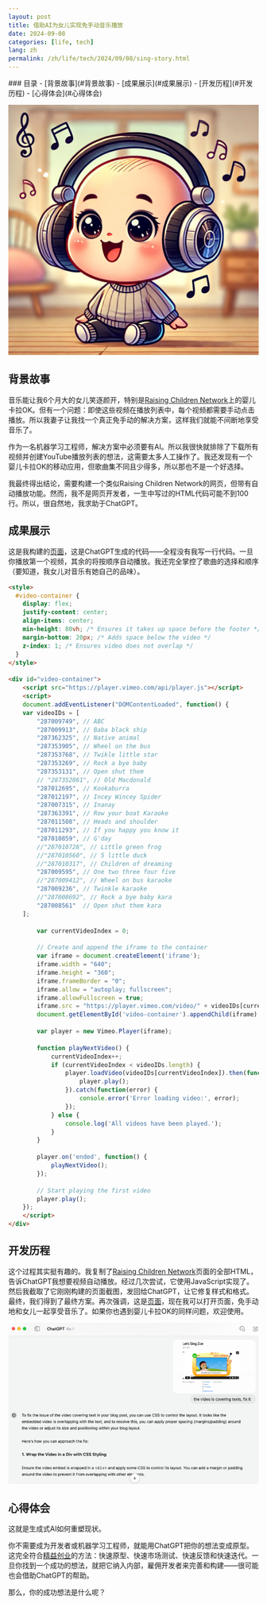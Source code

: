 ```yaml
---
layout: post
title: 借助AI为女儿实现免手动音乐播放
date: 2024-09-08
categories: [life, tech]
lang: zh
permalink: /zh/life/tech/2024/09/08/sing-story.html
---
```


<div class="table-of-contents" markdown="1">
### 目录
- [背景故事](#背景故事)
- [成果展示](#成果展示)
- [开发历程](#开发历程)
- [心得体会](#心得体会)
</div>

![](/images/baby-music.png)

## 背景故事

音乐能让我6个月大的女儿笑逐颜开，特别是[Raising Children Network](https://raisingchildren.net.au/guides/baby-karaoke)上的婴儿卡拉OK。但有一个问题：即使这些视频在播放列表中，每个视频都需要手动点击播放。所以我妻子让我找一个真正免手动的解决方案，这样我们就能不间断地享受音乐了。

作为一名机器学习工程师，解决方案中必须要有AI。所以我很快就排除了下载所有视频并创建YouTube播放列表的想法，这需要太多人工操作了。我还发现有一个婴儿卡拉OK的移动应用，但歌曲集不同且少得多，所以那也不是一个好选择。

我最终得出结论，需要构建一个类似Raising Children Network的网页，但带有自动播放功能。然而，我不是网页开发者，一生中写过的HTML代码可能不到100行。所以，很自然地，我求助于ChatGPT。

## 成果展示

这是我构建的[页面](/life/2024/09/04/sing-zoe.html)，这是ChatGPT生成的代码——全程没有我写一行代码。一旦你播放第一个视频，其余的将按顺序自动播放。我还完全掌控了歌曲的选择和顺序（要知道，我女儿对音乐有她自己的品味）。

```html
<style>
  #video-container {
    display: flex;
    justify-content: center;
    align-items: center;
    min-height: 80vh; /* Ensures it takes up space before the footer */
    margin-bottom: 20px; /* Adds space below the video */
    z-index: 1; /* Ensures video does not overlap */
  }
</style>

<div id="video-container">
    <script src="https://player.vimeo.com/api/player.js"></script>
    <script>
    document.addEventListener("DOMContentLoaded", function() {
    var videoIDs = [
        "287009749", // ABC
        "287009913", // Baba black ship
        "287362325", // Native animal
        "287353905", // Wheel on the bus
        "287353768", // Twikle little star
        "287353269", // Rock a bye baby
        "287353131", // Open shut them
        // "287352861", // Old Macdonald
        "287012695", // Kookaburra
        "287012197", // Incey Wincey Spider
        "287007315", // Inanay
        "287363391", // Row your boat Karaoke
        "287011508", // Heads and shoulder
        "287011293", // If you happy you know it
        "287010859", // G'day
        //"287010728", // Little green frog
        //"287010560", // 5 little duck
        //"287010317", // Children of dreaming
        "287009595", // One two three four five
        //"287009412", // Wheel on bus karaoke
        "287009236", // Twinkle karaoke
        //"287008692", // Rock a bye baby kara
        "287008561"  // Open shut them kara
    ];

        var currentVideoIndex = 0;

        // Create and append the iframe to the container
        var iframe = document.createElement('iframe');
        iframe.width = "640";
        iframe.height = "360";
        iframe.frameBorder = "0";
        iframe.allow = "autoplay; fullscreen";
        iframe.allowFullscreen = true;
        iframe.src = "https://player.vimeo.com/video/" + videoIDs[currentVideoIndex];
        document.getElementById('video-container').appendChild(iframe);

        var player = new Vimeo.Player(iframe);

        function playNextVideo() {
            currentVideoIndex++;
            if (currentVideoIndex < videoIDs.length) {
                player.loadVideo(videoIDs[currentVideoIndex]).then(function() {
                    player.play();
                }).catch(function(error) {
                    console.error('Error loading video:', error);
                });
            } else {
                console.log('All videos have been played.');
            }
        }

        player.on('ended', function() {
            playNextVideo();
        });

        // Start playing the first video
        player.play();
    });
    </script>
</div>
```
## 开发历程

这个过程其实挺有趣的。我复制了[Raising Children Network](https://raisingchildren.net.au/guides/baby-karaoke)页面的全部HTML，告诉ChatGPT我想要视频自动播放。经过几次尝试，它使用JavaScript实现了。然后我截取了它刚刚构建的页面截图，发回给ChatGPT，让它修复样式和格式。最终，我们得到了最终方案。再次强调，这是[页面](/life/2024/09/04/sing-zoe.html)，现在我可以打开页面，免手动地和女儿一起享受音乐了。如果你也遇到婴儿卡拉OK的同样问题，欢迎使用。

![](/images/chatgpt.png "截图驱动的开发")


## 心得体会

这就是生成式AI如何重塑现状。

你不需要成为开发者或机器学习工程师，就能用ChatGPT把你的想法变成原型。这完全符合[精益创业](https://theleanstartup.com/)的方法：快速原型、快速市场测试、快速反馈和快速迭代。一旦你找到一个成功的想法，就把它纳入内部，雇佣开发者来完善和构建——很可能也会借助ChatGPT的帮助。

那么，你的成功想法是什么呢？